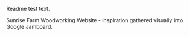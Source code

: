 Readme test text.

Sunrise Farm Woodworking Website - inspiration gathered visually into Google Jamboard.
